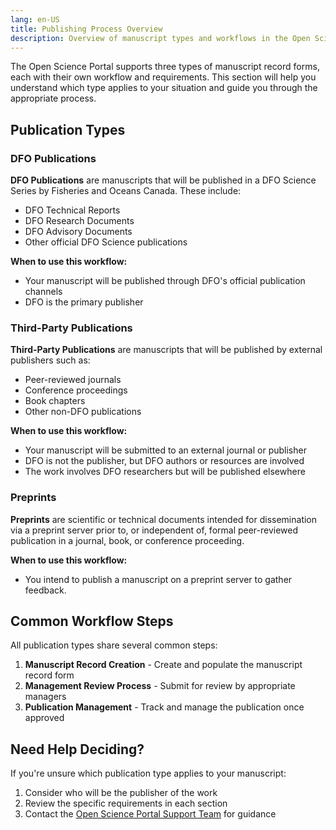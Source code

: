 ```yaml
---
lang: en-US
title: Publishing Process Overview
description: Overview of manuscript types and workflows in the Open Science Portal
---
```


The Open Science Portal supports three types of manuscript record forms, each with their own workflow and requirements. This section will help you understand which type applies to your situation and guide you through the appropriate process.

## Publication Types

### DFO Publications

**DFO Publications** are manuscripts that will be published in a DFO Science Series by Fisheries and Oceans Canada. These include:

- DFO Technical Reports
- DFO Research Documents
- DFO Advisory Documents
- Other official DFO Science publications

**When to use this workflow:**

- Your manuscript will be published through DFO's official publication channels
- DFO is the primary publisher

### Third-Party Publications

**Third-Party Publications** are manuscripts that will be published by external publishers such as:

- Peer-reviewed journals
- Conference proceedings
- Book chapters
- Other non-DFO publications

**When to use this workflow:**

- Your manuscript will be submitted to an external journal or publisher
- DFO is not the publisher, but DFO authors or resources are involved
- The work involves DFO researchers but will be published elsewhere

### Preprints

**Preprints** are scientific or technical documents intended for dissemination via a preprint server prior to, or independent of, formal peer-reviewed publication in a journal, book, or conference proceeding.

**When to use this workflow:**

- You intend to publish a manuscript on a preprint server to gather feedback.

## Common Workflow Steps

All publication types share several common steps:

1. **Manuscript Record Creation** - Create and populate the manuscript record form
2. **Management Review Process** - Submit for review by appropriate managers
3. **Publication Management** - Track and manage the publication once approved

## Need Help Deciding?

If you're unsure which publication type applies to your manuscript:

1. Consider who will be the publisher of the work
2. Review the specific requirements in each section
3. Contact the [Open Science Portal Support Team](mailto:DFO.OpenScience-ScienceOuverte.MPO@dfo-mpo.gc.ca) for guidance
